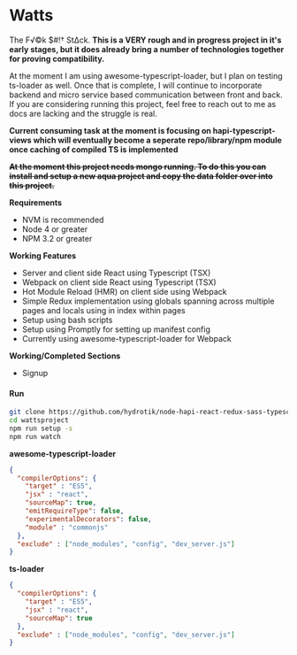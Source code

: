 # Watts
The F√©k $#!† St∆ck. **This is a VERY rough and in progress project in it's early stages, but it does already bring a number of technologies together for proving compatibility.**

At the moment I am using awesome-typescript-loader, but I plan on testing ts-loader as well. Once that is complete, I will continue to incorporate backend and micro service based communication between front and back. If you are considering running this project, feel free to reach out to me as docs are lacking and the struggle is real.

**Current consuming task at the moment is focusing on hapi-typescript-views which will eventually become a seperate repo/library/npm module once caching of compiled TS is implemented** 

**~~At the moment this project needs mongo running. To do this you can install and setup a new aqua project and copy the data folder over into this project.~~** 

**Requirements**
* NVM is recommended
* Node 4 or greater
* NPM 3.2 or greater

**Working Features**
* Server and client side React using Typescript (TSX)
* Webpack on client side React using Typescript (TSX)
* Hot Module Reload (HMR) on client side using Webpack
* Simple Redux implementation using globals spanning across multiple pages and locals using in index within pages
* Setup using bash scripts
* Setup using Promptly for setting up manifest config
* Currently using awesome-typescript-loader for Webpack

**Working/Completed Sections**
* Signup

#### Run

```bash
git clone https://github.com/hydrotik/node-hapi-react-redux-sass-typescript-mongo-webpack-hmr-gulp.git wattsproject
cd wattsproject
npm run setup -s
npm run watch
```


**awesome-typescript-loader**
```json
{
  "compilerOptions": {
    "target" : "ES5",
    "jsx" : "react",
    "sourceMap": true,
    "emitRequireType": false,
    "experimentalDecorators": false,
    "module" : "commonjs"
  },
  "exclude" : ["node_modules", "config", "dev_server.js"]
}
```

**ts-loader**
```json
{
  "compilerOptions": {
    "target" : "ES5",
    "jsx" : "react",
    "sourceMap": true
  },
  "exclude" : ["node_modules", "config", "dev_server.js"]
}
```